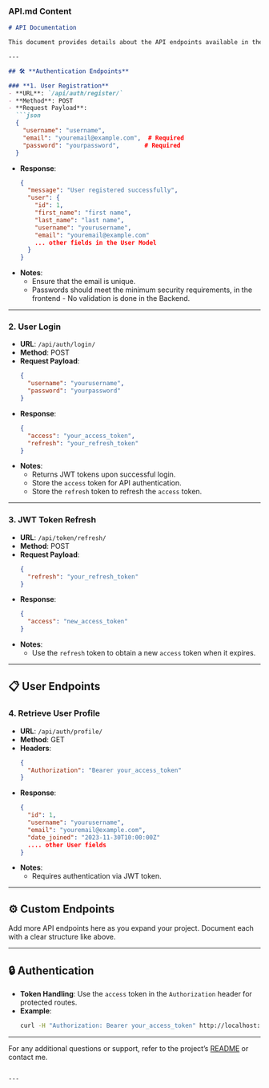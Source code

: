 ### **API.md Content**

```markdown
# API Documentation

This document provides details about the API endpoints available in the ReactDJ Boilerplate backend.

---

## 🛠️ **Authentication Endpoints**

### **1. User Registration**
- **URL**: `/api/auth/register/`
- **Method**: POST
- **Request Payload**:
  ```json
  {
    "username": "username",
    "email": "youremail@example.com",  # Required
    "password": "yourpassword",       # Required
  }

  ```
- **Response**:
  ```json
  {
    "message": "User registered successfully",
    "user": {
      "id": 1,
      "first_name": "first name",
      "last_name": "last name",
      "username": "yourusername",
      "email": "youremail@example.com"
      ... other fields in the User Model
    }
  }
  ```
- **Notes**: 
  - Ensure that the email is unique.
  - Passwords should meet the minimum security requirements, in the frontend - No validation is done in the Backend.

---

### **2. User Login**
- **URL**: `/api/auth/login/`
- **Method**: POST
- **Request Payload**:
  ```json
  {
    "username": "yourusername",
    "password": "yourpassword"
  }
  ```
- **Response**:
  ```json
  {
    "access": "your_access_token",
    "refresh": "your_refresh_token"
  }
  ```
- **Notes**: 
  - Returns JWT tokens upon successful login.
  - Store the `access` token for API authentication.
  - Store the `refresh` token to refresh the `access` token.

---

### **3. JWT Token Refresh**
- **URL**: `/api/token/refresh/`
- **Method**: POST
- **Request Payload**:
  ```json
  {
    "refresh": "your_refresh_token"
  }
  ```
- **Response**:
  ```json
  {
    "access": "new_access_token"
  }
  ```
- **Notes**: 
  - Use the `refresh` token to obtain a new `access` token when it expires.

---

## 📋 **User Endpoints**

### **4. Retrieve User Profile**
- **URL**: `/api/auth/profile/`
- **Method**: GET
- **Headers**:
  ```json
  {
    "Authorization": "Bearer your_access_token"
  }
  ```
- **Response**:
  ```json
  {
    "id": 1,
    "username": "yourusername",
    "email": "youremail@example.com",
    "date_joined": "2023-11-30T10:00:00Z"
    .... other User fields
  }
  ```
- **Notes**: 
  - Requires authentication via JWT token.

---

## ⚙️ **Custom Endpoints**
Add more API endpoints here as you expand your project. Document each with a clear structure like above.

---

## 🔒 **Authentication**
- **Token Handling**: Use the `access` token in the `Authorization` header for protected routes.
- **Example**:
  ```bash
  curl -H "Authorization: Bearer your_access_token" http://localhost:8000/api/auth/profile/
  ```

---

For any additional questions or support, refer to the project’s [README](../readme.md) or contact me.
```

---
